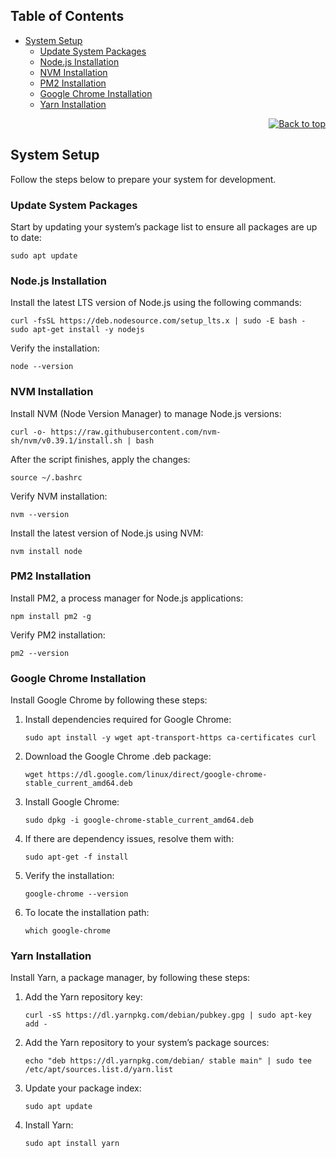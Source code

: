 
<h2 id="table-of-contents">Table of Contents</h2>
<ul>
  <li><a href="#system-setup">System Setup</a>
    <ul>
      <li><a href="#update-system-packages">Update System Packages</a></li>
      <li><a href="#nodejs-installation">Node.js Installation</a></li>
      <li><a href="#nvm-installation">NVM Installation</a></li>
      <li><a href="#pm2-installation">PM2 Installation</a></li>
      <li><a href="#google-chrome-installation">Google Chrome Installation</a></li>
      <li><a href="#yarn-installation">Yarn Installation</a></li>
    </ul>
  </li>
</ul>

<div align="right">
  <a href="#readme-top"><img src="path-to-your-image" alt="Back to top"></a>
</div>

<h2 id="system-setup">System Setup</h2>
<p>Follow the steps below to prepare your system for development.</p>

<h3 id="update-system-packages">Update System Packages</h3>
<p>Start by updating your system’s package list to ensure all packages are up to date:</p>
<pre><code class="language-bash">sudo apt update
</code></pre>

<h3 id="nodejs-installation">Node.js Installation</h3>
<p>Install the latest LTS version of Node.js using the following commands:</p>
<pre><code class="language-bash">curl -fsSL https://deb.nodesource.com/setup_lts.x | sudo -E bash -
sudo apt-get install -y nodejs
</code></pre>
<p>Verify the installation:</p>
<pre><code class="language-bash">node --version
</code></pre>

<h3 id="nvm-installation">NVM Installation</h3>
<p>Install NVM (Node Version Manager) to manage Node.js versions:</p>
<pre><code class="language-bash">curl -o- https://raw.githubusercontent.com/nvm-sh/nvm/v0.39.1/install.sh | bash
</code></pre>
<p>After the script finishes, apply the changes:</p>
<pre><code class="language-bash">source ~/.bashrc
</code></pre>
<p>Verify NVM installation:</p>
<pre><code class="language-bash">nvm --version
</code></pre>
<p>Install the latest version of Node.js using NVM:</p>
<pre><code class="language-bash">nvm install node
</code></pre>

<h3 id="pm2-installation">PM2 Installation</h3>
<p>Install PM2, a process manager for Node.js applications:</p>
<pre><code class="language-bash">npm install pm2 -g
</code></pre>
<p>Verify PM2 installation:</p>
<pre><code class="language-bash">pm2 --version
</code></pre>

<h3 id="google-chrome-installation">Google Chrome Installation</h3>
<p>Install Google Chrome by following these steps:</p>
<ol>
  <li>
    <p>Install dependencies required for Google Chrome:</p>
    <pre><code class="language-bash">sudo apt install -y wget apt-transport-https ca-certificates curl</code></pre>
  </li>
  <li>
    <p>Download the Google Chrome .deb package:</p>
    <pre><code class="language-bash">wget https://dl.google.com/linux/direct/google-chrome-stable_current_amd64.deb</code></pre>
  </li>
  <li>
    <p>Install Google Chrome:</p>
    <pre><code class="language-bash">sudo dpkg -i google-chrome-stable_current_amd64.deb</code></pre>
  </li>
  <li>
    <p>If there are dependency issues, resolve them with:</p>
    <pre><code class="language-bash">sudo apt-get -f install</code></pre>
  </li>
  <li>
    <p>Verify the installation:</p>
    <pre><code class="language-bash">google-chrome --version</code></pre>
  </li>
  <li>
    <p>To locate the installation path:</p>
    <pre><code class="language-bash">which google-chrome</code></pre>
  </li>
</ol>

<h3 id="yarn-installation">Yarn Installation</h3>
<p>Install Yarn, a package manager, by following these steps:</p>
<ol>
  <li>
    <p>Add the Yarn repository key:</p>
    <pre><code class="language-bash">curl -sS https://dl.yarnpkg.com/debian/pubkey.gpg | sudo apt-key add -</code></pre>
  </li>
  <li>
    <p>Add the Yarn repository to your system’s package sources:</p>
    <pre><code class="language-bash">echo "deb https://dl.yarnpkg.com/debian/ stable main" | sudo tee /etc/apt/sources.list.d/yarn.list</code></pre>
  </li>
  <li>
    <p>Update your package index:</p>
    <pre><code class="language-bash">sudo apt update</code></pre>
  </li>
  <li>
    <p>Install Yarn:</p>
    <pre><code class="language-bash">sudo apt install yarn</code></pre>
  </li>
</ol>

<!--stackedit_data:
eyJoaXN0b3J5IjpbMTIzODg4NDU1MiwtMTAyNjk1OTYxNiwxOT
g2MTY2MTI0LC04MTAzNDAzNThdfQ==
-->
